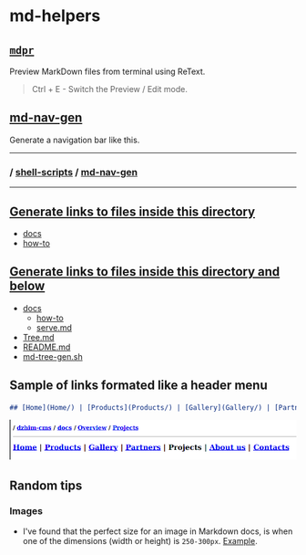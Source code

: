 # md-helpers

## [`mdpr`](https://github.com/janis-rullis/shell-scripts/blob/master/mdpr.sh)

Preview MarkDown files from terminal using ReText.
> Ctrl + E - Switch the Preview / Edit mode.

##  [md-nav-gen](https://github.com/janis-rullis/shell-scripts/tree/master/md-nav-gen)

Generate a navigation bar like this.

-----------------------------------------------------------------------------------

### / [shell-scripts](../) / [md-nav-gen](.)

-----------------------------------------------------------------------------------

## [Generate links to files inside this directory](https://github.com/janis-rullis/shell-scripts/tree/master/md-ls-gen)

* [docs](./docs)
* [how-to](./docs/how-to)

## [Generate links to files inside this directory and below](https://github.com/janis-rullis/shell-scripts/tree/master/md-tree-gen)

 * [docs](./docs)
   * [how-to](./docs/how-to)
   * [serve.md](./docs/how-to/serve.md)
 * [Tree.md](./Tree.md)
 * [README.md](./README.md)
 * [md-tree-gen.sh](./md-tree-gen.sh)

## Sample of links formated like a header menu

```markdown
## [Home](Home/) | [Products](Products/) | [Gallery](Gallery/) | [Partners](Partners/) | Projects | [About us](About-us/) | [Contacts](Contacts/)
```

![image](images/header-menu.png)

## Random tips

### Images

* I've found that the perfect size for an image in Markdown docs, is when one of
 the dimensions (width or height) is `250-300px`. [Example](https://github.com/janis-rullis/construction/blob/master/Door-locks.md).
